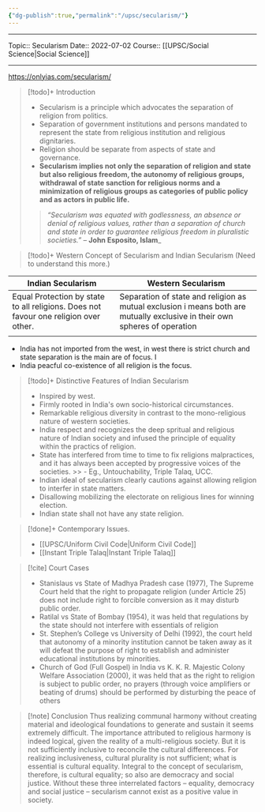 ```yaml
---
{"dg-publish":true,"permalink":"/upsc/secularism/"}
---
```


----
Topic:: Secularism
Date:: 2022-07-02
Course:: [[UPSC/Social Science\|Social Science]] 

----
https://onlyias.com/secularism/


>[!todo]+ Introduction
>- Secularism is a principle which advocates the separation of religion from politics. 
>- Separation of government institutions and persons mandated to represent the state from religious institution and religious dignitaries. 
>- Religion should be separate from aspects of state and governance.
>- **Secularism implies not only the separation of religion and state but also religious freedom, the autonomy of religious groups, withdrawal of state sanction for religious norms and a minimization of religious groups as categories of public policy and as actors in public life.**
>> _“Secularism was equated with godlessness, an absence or denial of religious values, rather than a separation of church and state in order to guarantee religious freedom in pluralistic societies.”_
– **John Esposito, Islam**_

>[!todo]+ Western Concept of Secularism and Indian Secularism (Need to understand this more.)
> 

 | Indian Secularism                                                                    | Western Secularism                                                                                                         |
 | ------------------------------------------------------------------------------------ | -------------------------------------------------------------------------------------------------------------------------- |
 | Equal Protection by state to all religions. Does not favour one religion over other. | Separation of state and religion as mutual exclusion i means both are mutually exclusive in their own spheres of operation |
 |                                                                                      |                                                                                                                            |

- India has not imported from the west, in west there is strict church and state separation is the main are of focus.  I
- India peacful co-existence of all religion is the focus. 

>[!todo]+ Distinctive Features of Indian Secularism
>- Inspired by west. 
>- Firmly rooted in India's own socio-historical circumstances. 
>- Remarkable religious diversity in contrast to the mono-religious nature of western societies. 
>- India respect and recognizes the deep spritual and religious nature of Indian society and infused the principle of equality within the practics of religion. 
>- State has interfered from time to time to fix religions malpractices, and it has always been accepted by progressive voices of the societies. 
	>> -  Eg., Untouchability, Triple Talaq, UCC. 
> - Indian ideal of secularism clearly cautions against allowing religion to interfer in state matters. 
> - Disallowing mobilizing the electorate on religious lines for winning election. 
> - Indian state shall not have any state religion. 


>[!done]+ Contemporary Issues. 
>- [[UPSC/Uniform Civil Code\|Uniform Civil Code]]
>- [[Instant Triple Talaq\|Instant Triple Talaq]]

>[!cite] Court Cases
>- Stanislaus vs State of Madhya Pradesh case (1977), The Supreme Court held that the right to propagate religion (under Article 25) does not include right to forcible conversion as it may disturb public order.
>- Ratilal vs State of Bombay (1954), it was held that regulations by the state should not interfere with essentials of religion
>- St. Stephen’s College vs University of Delhi (1992), the court held that autonomy of a minority institution cannot be taken away as it will defeat the purpose of right to establish and administer educational institutions by minorities.
>- Church of God (Full Gospel) in India vs K. K. R. Majestic Colony Welfare Association (2000), it was held that as the right to religion is subject to public order, no prayers (through voice amplifiers or beating of drums) should be performed by disturbing the peace of others


>[!note] Conclusion 
>Thus realizing communal harmony without creating material and ideological foundations to generate and sustain it seems extremely difficult. The importance attributed to religious harmony is indeed logical, given the reality of a multi-religious society. But it is not sufficiently inclusive to reconcile the cultural differences. For realizing inclusiveness, cultural plurality is not sufficient; what is essential is cultural equality. Integral to the concept of secularism, therefore, is cultural equality; so also are democracy and social justice. Without these three interrelated factors – equality, democracy and social justice – secularism cannot exist as a positive value in society.